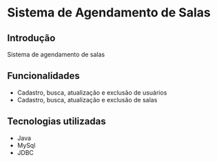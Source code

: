 # Sistema de Agendamento de Salas

## Introdução
Sistema de agendamento de salas

## Funcionalidades
* Cadastro, busca, atualização e exclusão de usuários
* Cadastro, busca, atualização e exclusão de salas

## Tecnologias utilizadas
* Java
* MySql
* JDBC
